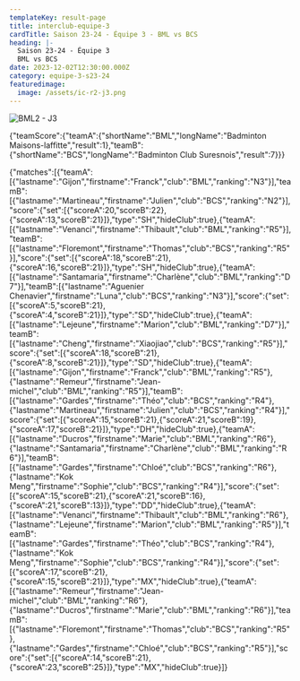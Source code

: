 ```yaml
---
templateKey: result-page
title: interclub-equipe-3
cardTitle: Saison 23-24 - Équipe 3 - BML vs BCS
heading: |-
  Saison 23-24 - Équipe 3
  BML vs BCS
date: 2023-12-02T12:30:00.000Z
category: equipe-3-s23-24
featuredimage:
  image: /assets/ic-r2-j3.png
---
```

![](/assets/ic-r2-j3.png "BML2 - J3")

<teamscoreboard>{"teamScore":{"teamA":{"shortName":"BML","longName":"Badminton Maisons-laffitte","result":1},"teamB":{"shortName":"BCS","longName":"Badminton Club Suresnois","result":7}}}</teamscoreboard>

<scoreboard>{"matches":[{"teamA":[{"lastname":"Gijon","firstname":"Franck","club":"BML","ranking":"N3"}],"teamB":[{"lastname":"Martineau","firstname":"Julien","club":"BCS","ranking":"N2"}],"score":{"set":[{"scoreA":20,"scoreB":22},{"scoreA":13,"scoreB":21}]},"type":"SH","hideClub":true},{"teamA":[{"lastname":"Venanci","firstname":"Thibault","club":"BML","ranking":"R5"}],"teamB":[{"lastname":"Floremont","firstname":"Thomas","club":"BCS","ranking":"R5"}],"score":{"set":[{"scoreA":18,"scoreB":21},{"scoreA":16,"scoreB":21}]},"type":"SH","hideClub":true},{"teamA":[{"lastname":"Santamaria","firstname":"Charlène","club":"BML","ranking":"D7"}],"teamB":[{"lastname":"Aguenier Chenavier","firstname":"Luna","club":"BCS","ranking":"N3"}],"score":{"set":[{"scoreA":5,"scoreB":21},{"scoreA":4,"scoreB":21}]},"type":"SD","hideClub":true},{"teamA":[{"lastname":"Lejeune","firstname":"Marion","club":"BML","ranking":"D7"}],"teamB":[{"lastname":"Cheng","firstname":"Xiaojiao","club":"BCS","ranking":"R5"}],"score":{"set":[{"scoreA":18,"scoreB":21},{"scoreA":8,"scoreB":21}]},"type":"SD","hideClub":true},{"teamA":[{"lastname":"Gijon","firstname":"Franck","club":"BML","ranking":"R5"},{"lastname":"Remeur","firstname":"Jean-michel","club":"BML","ranking":"R5"}],"teamB":[{"lastname":"Gardes","firstname":"Théo","club":"BCS","ranking":"R4"},{"lastname":"Martineau","firstname":"Julien","club":"BCS","ranking":"R4"}],"score":{"set":[{"scoreA":15,"scoreB":21},{"scoreA":21,"scoreB":19},{"scoreA":17,"scoreB":21}]},"type":"DH","hideClub":true},{"teamA":[{"lastname":"Ducros","firstname":"Marie","club":"BML","ranking":"R6"},{"lastname":"Santamaria","firstname":"Charlène","club":"BML","ranking":"R6"}],"teamB":[{"lastname":"Gardes","firstname":"Chloé","club":"BCS","ranking":"R6"},{"lastname":"Kok Meng","firstname":"Sophie","club":"BCS","ranking":"R4"}],"score":{"set":[{"scoreA":15,"scoreB":21},{"scoreA":21,"scoreB":16},{"scoreA":21,"scoreB":13}]},"type":"DD","hideClub":true},{"teamA":[{"lastname":"Venanci","firstname":"Thibault","club":"BML","ranking":"R6"},{"lastname":"Lejeune","firstname":"Marion","club":"BML","ranking":"R5"}],"teamB":[{"lastname":"Gardes","firstname":"Théo","club":"BCS","ranking":"R4"},{"lastname":"Kok Meng","firstname":"Sophie","club":"BCS","ranking":"R4"}],"score":{"set":[{"scoreA":17,"scoreB":21},{"scoreA":15,"scoreB":21}]},"type":"MX","hideClub":true},{"teamA":[{"lastname":"Remeur","firstname":"Jean-michel","club":"BML","ranking":"R6"},{"lastname":"Ducros","firstname":"Marie","club":"BML","ranking":"R6"}],"teamB":[{"lastname":"Floremont","firstname":"Thomas","club":"BCS","ranking":"R5"},{"lastname":"Gardes","firstname":"Chloé","club":"BCS","ranking":"R5"}],"score":{"set":[{"scoreA":14,"scoreB":21},{"scoreA":23,"scoreB":25}]},"type":"MX","hideClub":true}]}</scoreboard>
